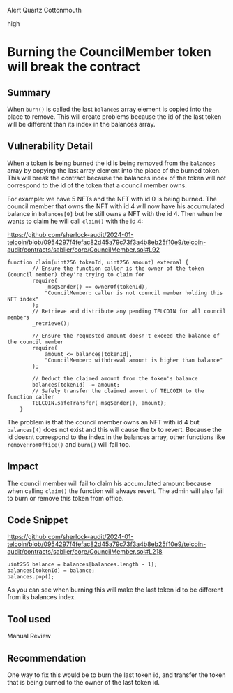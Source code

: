 Alert Quartz Cottonmouth

high

# Burning the CouncilMember token will break the contract

## Summary

When `burn()` is called the last `balances` array element is copied into the place to remove. This will create problems because the id of the last token will be different than its index in the balances array. 

## Vulnerability Detail

When a token is being burned the id is being removed from the `balances` array by copying the last array element into the place of the burned token.  This will break the contract because the balances index of the token will not correspond to the id of the token that a council member owns. 

For example: we have 5 NFTs and the NFT with id 0 is being burned. The council member that owns the NFT with id 4 will now have his accumulated balance in `balances[0]` but he still owns a NFT with the id 4.  Then when he wants to claim he will call `claim()` with the id 4:

https://github.com/sherlock-audit/2024-01-telcoin/blob/0954297f4fefac82d45a79c73f3a4b8eb25f10e9/telcoin-audit/contracts/sablier/core/CouncilMember.sol#L92

```solidity
function claim(uint256 tokenId, uint256 amount) external {
        // Ensure the function caller is the owner of the token (council member) they're trying to claim for
        require(
            _msgSender() == ownerOf(tokenId),
            "CouncilMember: caller is not council member holding this NFT index"
        );
        // Retrieve and distribute any pending TELCOIN for all council members
        _retrieve();

        // Ensure the requested amount doesn't exceed the balance of the council member
        require(
            amount <= balances[tokenId],
            "CouncilMember: withdrawal amount is higher than balance"
        );

        // Deduct the claimed amount from the token's balance
        balances[tokenId] -= amount;
        // Safely transfer the claimed amount of TELCOIN to the function caller
        TELCOIN.safeTransfer(_msgSender(), amount);
    }

```

The problem is that the council member owns an NFT with id 4 but `balances[4]` does not exist and this will cause the tx to revert. Because the id doesnt correspond to the index in the balances array, other functions like `removeFromOffice()` and `burn()` will fail too. 

## Impact

The council member will fail to claim his accumulated amount because when calling `claim()` the function will always revert. The admin will also fail to burn or remove this token from office. 

## Code Snippet

https://github.com/sherlock-audit/2024-01-telcoin/blob/0954297f4fefac82d45a79c73f3a4b8eb25f10e9/telcoin-audit/contracts/sablier/core/CouncilMember.sol#L218

```solidity
uint256 balance = balances[balances.length - 1];
balances[tokenId] = balance;
balances.pop();

```

As you can see when burning this will make the last token id to be different from its balances index. 

## Tool used

Manual Review

## Recommendation

One way to fix this would be to burn the last token id, and transfer the token that is being burned to the owner of the last token id. 